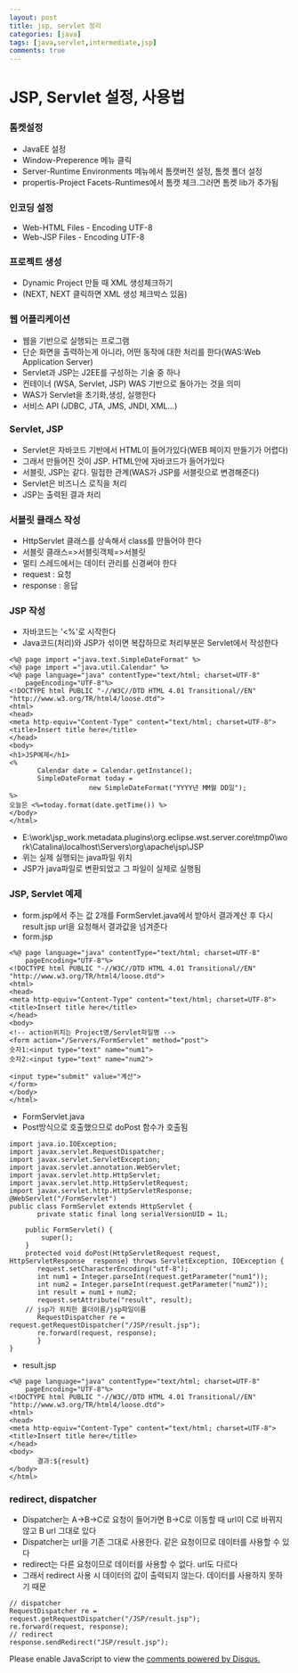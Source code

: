 ```yaml
---
layout: post
title: jsp, servlet 정리
categories: [java]
tags: [java,servlet,intermediate,jsp]
comments: true
---
```

# JSP, Servlet 설정, 사용법
### 톰켓설정
- JavaEE 설정
- Window-Preperence 메뉴 클릭
- Server-Runtime Environments 메뉴에서 톰캣버전 설정, 톰켓 폴더 설정
- propertis-Project Facets-Runtimes에서 톰캣 체크.그러면 톰켓 lib가 추가됨 

### 인코딩 설정
- Web-HTML Files - Encoding UTF-8
- Web-JSP Files - Encoding UTF-8

### 프로젝트 생성
- Dynamic Project 만들 때 XML 생성체크하기
- (NEXT, NEXT 클릭하면 XML 생성 체크박스 있음)


### 웹 어플리케이션
- 웹을 기반으로 실행되는 프로그램
- 단순 화면을 출력하는게 아니라, 어떤 동작에 대한 처리를 한다(WAS:Web Application Server)
- Servlet과 JSP는 J2EE를 구성하는 기술 중 하나
- 컨테이너 (WSA, Servlet, JSP) WAS 기반으로 돌아가는 것을 의미
- WAS가 Servlet을 초기화,생성, 실행한다
- 서비스 API (JDBC, JTA, JMS, JNDI, XML...)

### Servlet, JSP
- Servlet은 자바코드 기반에서 HTML이 들어가있다(WEB 페이지 만들기가 어렵다)
- 그래서 만들어진 것이 JSP. HTML안에 자바코드가 들어가있다
- 서블릿, JSP는 같다. 밀접한 관계(WAS가 JSP를 서블릿으로 변경해준다)
- Servlet은 비즈니스 로직을 처리
- JSP는 출력된 결과 처리

### 서블릿 클래스 작성
- HttpServlet 클래스를 상속해서 class를 만들어야 한다
- 서블릿 클래스=>서블릿객체=>서블릿
- 멀티 스레드에서는 데이터 관리를 신경써야 한다
- request : 요청
- response : 응답

### JSP 작성
- 자바코드는 '<%'로 시작한다
- Java코드(처리)와 JSP가 섞이면 복잡하므로 처리부분은 Servlet에서 작성한다

~~~
<%@ page import ="java.text.SimpleDateFormat" %>
<%@ page import ="java.util.Calendar" %>
<%@ page language="java" contentType="text/html; charset=UTF-8"
    pageEncoding="UTF-8"%>
<!DOCTYPE html PUBLIC "-//W3C//DTD HTML 4.01 Transitional//EN"  "http://www.w3.org/TR/html4/loose.dtd">
<html>
<head>
<meta http-equiv="Content-Type" content="text/html; charset=UTF-8">
<title>Insert title here</title>
</head>
<body>
<h1>JSP예제</h1>
<%
       Calendar date = Calendar.getInstance();
       SimpleDateFormat today =
                    new SimpleDateFormat("YYYY년 MM월 DD일");
%>
오늘은 <%=today.format(date.getTime()) %>
</body>
</html>
~~~
- E:\work\jsp_work\.metadata\.plugins\org.eclipse.wst.server.core\tmp0\work\Catalina\localhost\Servers\org\apache\jsp\JSP
- 위는 실제 실행되는 java파일 위치
- JSP가 java파일로 변환되었고 그 파일이 실제로 실행됨

### JSP, Servlet 예제
- form.jsp에서 주는 값 2개를 FormServlet.java에서 받아서 결과계산 후 다시 result.jsp url을 요청해서 결과값을 넘겨준다
- form.jsp

~~~
<%@ page language="java" contentType="text/html; charset=UTF-8"
    pageEncoding="UTF-8"%>
<!DOCTYPE html PUBLIC "-//W3C//DTD HTML 4.01 Transitional//EN"  "http://www.w3.org/TR/html4/loose.dtd">
<html>
<head>
<meta http-equiv="Content-Type" content="text/html; charset=UTF-8">
<title>Insert title here</title>
</head>
<body>
<!-- action위치는 Project명/Servlet파일명 -->
<form action="/Servers/FormServlet" method="post">
숫자1:<input type="text" name="num1">
숫자2:<input type="text" name="num2">

<input type="submit" value="계산">
</form>
</body>
</html>
~~~

- FormServlet.java
- Post방식으로 호출했으므로 doPost 함수가 호출됨
~~~
import java.io.IOException;
import javax.servlet.RequestDispatcher;
import javax.servlet.ServletException;
import javax.servlet.annotation.WebServlet;
import javax.servlet.http.HttpServlet;
import javax.servlet.http.HttpServletRequest;
import javax.servlet.http.HttpServletResponse;
@WebServlet("/FormServlet")
public class FormServlet extends HttpServlet {
       private static final long serialVersionUID = 1L;
       
    public FormServlet() {
        super();
    }
    protected void doPost(HttpServletRequest request, HttpServletResponse  response) throws ServletException, IOException {
       request.setCharacterEncoding("utf-8");
       int num1 = Integer.parseInt(request.getParameter("num1"));
       int num2 = Integer.parseInt(request.getParameter("num2"));
       int result = num1 + num2;
       request.setAttribute("result", result);
    // jsp가 위치한 폴더이름/jsp파일이름
       RequestDispatcher re = request.getRequestDispatcher("/JSP/result.jsp");
       re.forward(request, response);
       }
}
~~~
- result.jsp

~~~
<%@ page language="java" contentType="text/html; charset=UTF-8"
    pageEncoding="UTF-8"%>
<!DOCTYPE html PUBLIC "-//W3C//DTD HTML 4.01 Transitional//EN"  "http://www.w3.org/TR/html4/loose.dtd">
<html>
<head>
<meta http-equiv="Content-Type" content="text/html; charset=UTF-8">
<title>Insert title here</title>
</head>
<body>
       결과:${result}
</body>
</html>
~~~

### redirect, dispatcher
- Dispatcher는 A->B->C로 요청이 들어가면 B->C로 이동할 때 url이 C로 바뀌지 않고 B url 그대로 있다
- Dispatcher는 url을 기존 그대로 사용한다. 같은 요청이므로 데이터를 사용할 수 있다
- redirect는 다른 요청이므로 데이터를 사용할 수 없다. url도 다르다
- 그래서 redirect 사용 시 데이터의 값이 출력되지 않는다. 데이터를 사용하지 못하기 때문

~~~
// dispatcher
RequestDispatcher re = request.getRequestDispatcher("/JSP/result.jsp");
re.forward(request, response);
// redirect
response.sendRedirect("JSP/result.jsp");
~~~



<div id="disqus_thread"></div>
<script>

/**
*  RECOMMENDED CONFIGURATION VARIABLES: EDIT AND UNCOMMENT THE SECTION BELOW TO INSERT DYNAMIC VALUES FROM YOUR PLATFORM OR CMS.
*  LEARN WHY DEFINING THESE VARIABLES IS IMPORTANT: https://disqus.com/admin/universalcode/#configuration-variables*/
/*
var disqus_config = function () {
this.page.url = PAGE_URL;  // Replace PAGE_URL with your page's canonical URL variable
this.page.identifier = PAGE_IDENTIFIER; // Replace PAGE_IDENTIFIER with your page's unique identifier variable
};
*/
(function() { // DON'T EDIT BELOW THIS LINE
var d = document, s = d.createElement('script');
s.src = 'https://parkwonhui.disqus.com/embed.js';
s.setAttribute('data-timestamp', +new Date());
(d.head || d.body).appendChild(s);
})();
</script>
<noscript>Please enable JavaScript to view the <a href="https://disqus.com/?ref_noscript">comments powered by Disqus.</a></noscript>
                            